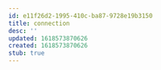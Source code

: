 ```yaml
---
id: e11f26d2-1995-410c-ba87-9728e19b3150
title: connection
desc: ''
updated: 1618573870626
created: 1618573870626
stub: true
---
```


